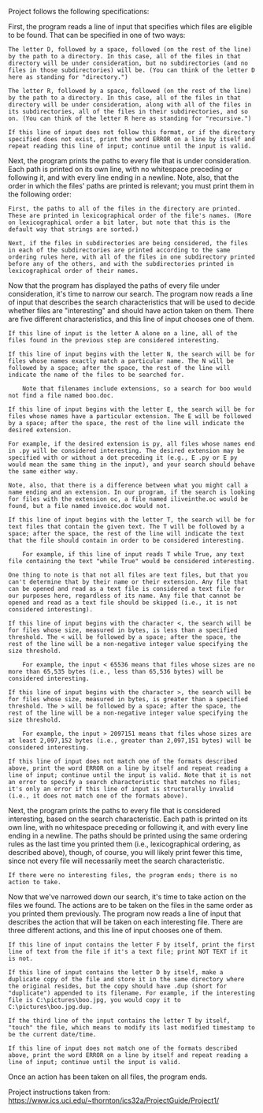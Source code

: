 Project follows the following specifications:

First, the program reads a line of input that specifies which files are eligible to be found. That can be specified in one of two ways:

    The letter D, followed by a space, followed (on the rest of the line) by the path to a directory. In this case, all of the files in that directory will be under consideration, but no subdirectories (and no files in those subdirectories) will be. (You can think of the letter D here as standing for "directory.")
  
    The letter R, followed by a space, followed (on the rest of the line) by the path to a directory. In this case, all of the files in that directory will be under consideration, along with all of the files in its subdirectories, all of the files in their subdirectories, and so on. (You can think of the letter R here as standing for "recursive.")
   
    If this line of input does not follow this format, or if the directory specified does not exist, print the word ERROR on a line by itself and repeat reading this line of input; continue until the input is valid.
    
Next, the program prints the paths to every file that is under consideration. Each path is printed on its own line, with no whitespace preceding or following it, and with every line ending in a newline. Note, also, that the order in which the files' paths are printed is relevant; you must print them in the following order:

    First, the paths to all of the files in the directory are printed. These are printed in lexicographical order of the file's names. (More on lexicographical order a bit later, but note that this is the default way that strings are sorted.)
    
    Next, if the files in subdirectories are being considered, the files in each of the subdirectories are printed according to the same ordering rules here, with all of the files in one subdirectory printed before any of the others, and with the subdirectories printed in lexicographical order of their names.

Now that the program has displayed the paths of every file under consideration, it's time to narrow our search. The program now reads a line of input that describes the search characteristics that will be used to decide whether files are "interesting" and should have action taken on them. There are five different characteristics, and this line of input chooses one of them.
  
    If this line of input is the letter A alone on a line, all of the files found in the previous step are considered interesting.
  
    If this line of input begins with the letter N, the search will be for files whose names exactly match a particular name. The N will be followed by a space; after the space, the rest of the line will indicate the name of the files to be searched for.
    
        Note that filenames include extensions, so a search for boo would not find a file named boo.doc.
    
    If this line of input begins with the letter E, the search will be for files whose names have a particular extension. The E will be followed by a space; after the space, the rest of the line will indicate the desired extension.
    
    For example, if the desired extension is py, all files whose names end in .py will be considered interesting. The desired extension may be specified with or without a dot preceding it (e.g., E .py or E py would mean the same thing in the input), and your search should behave the same either way.
    
    Note, also, that there is a difference between what you might call a name ending and an extension. In our program, if the search is looking for files with the extension oc, a file named iliveinthe.oc would be found, but a file named invoice.doc would not.
  
    If this line of input begins with the letter T, the search will be for text files that contain the given text. The T will be followed by a space; after the space, the rest of the line will indicate the text that the file should contain in order to be considered interesting.
        
        For example, if this line of input reads T while True, any text file containing the text "while True" would be considered interesting.
    
    One thing to note is that not all files are text files, but that you can't determine that by their name or their extension. Any file that can be opened and read as a text file is considered a text file for our purposes here, regardless of its name. Any file that cannot be opened and read as a text file should be skipped (i.e., it is not considered interesting).
    
    If this line of input begins with the character <, the search will be for files whose size, measured in bytes, is less than a specified threshold. The < will be followed by a space; after the space, the rest of the line will be a non-negative integer value specifying the size threshold.
    
        For example, the input < 65536 means that files whose sizes are no more than 65,535 bytes (i.e., less than 65,536 bytes) will be considered interesting.
  
    If this line of input begins with the character >, the search will be for files whose size, measured in bytes, is greater than a specified threshold. The > will be followed by a space; after the space, the rest of the line will be a non-negative integer value specifying the size threshold.
    
        For example, the input > 2097151 means that files whose sizes are at least 2,097,152 bytes (i.e., greater than 2,097,151 bytes) will be considered interesting.
  
    If this line of input does not match one of the formats described above, print the word ERROR on a line by itself and repeat reading a line of input; continue until the input is valid. Note that it is not an error to specify a search characteristic that matches no files; it's only an error if this line of input is structurally invalid (i.e., it does not match one of the formats above).

Next, the program prints the paths to every file that is considered interesting, based on the search characteristic. Each path is printed on its own line, with no whitespace preceding or following it, and with every line ending in a newline. The paths should be printed using the same ordering rules as the last time you printed them (i.e., lexicographical ordering, as described above), though, of course, you will likely print fewer this time, since not every file will necessarily meet the search characteristic.

    If there were no interesting files, the program ends; there is no action to take.

Now that we've narrowed down our search, it's time to take action on the files we found. The actions are to be taken on the files in the same order as you printed them previously. The program now reads a line of input that describes the action that will be taken on each interesting file. There are three different actions, and this line of input chooses one of them.
  
    If this line of input contains the letter F by itself, print the first line of text from the file if it's a text file; print NOT TEXT if it is not.
  
    If this line of input contains the letter D by itself, make a duplicate copy of the file and store it in the same directory where the original resides, but the copy should have .dup (short for "duplicate") appended to its filename. For example, if the interesting file is C:\pictures\boo.jpg, you would copy it to C:\pictures\boo.jpg.dup.
    
    If the third line of the input contains the letter T by itself, "touch" the file, which means to modify its last modified timestamp to be the current date/time.
  
    If this line of input does not match one of the formats described above, print the word ERROR on a line by itself and repeat reading a line of input; continue until the input is valid.

Once an action has been taken on all files, the program ends.

Project instructions taken from: https://www.ics.uci.edu/~thornton/ics32a/ProjectGuide/Project1/

